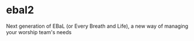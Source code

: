 # ebal2
Next generation of EBaL (or Every Breath and Life), a new way of managing your worship team's needs
